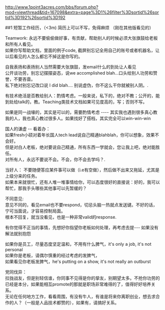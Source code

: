 http://www.1point3acres.com/bbs/forum.php?mod=viewthread&tid=167098&extra=page%3D1%26filter%3Dsortid%26sortid%3D192%26sortid%3D192

##1
短暂工作经历，（<3m) 
简历上可以不写，免得麻烦 （刚在其他版看见的）

Teamwork: 
永远不要偷偷做好事，有贡献，帮助别人的时候必须大张旗鼓给老板和所有人看见。  
如果你写帮助文档，里面的例子code, 截屏别忘记全用自己的账号或者机器名，让以后看见的人怎么都忘不掉这是你写的。  
 
自我表扬和表扬别人当然需要大张旗鼓，发email什么的到处让人看见  
公开谈功劳，别忘记摆摆姿态，说we accomplished blah...口头给别人功劳和赞誉，不要吝啬。  
私下绝对别忘记改口说 I did blah.... 别说虚伪，你不这么干你就被别人阴。.   

有技术绝活是否教给别人：酌情考虑。一般来说，私下的，绝对不教；公开的，能到处给talk的，教。Teaching类技术文档如果可见度高的，写；否则不写。

如果是同一战壕的，其实是可以的，需要酌情考虑 ---- 其实我也遇到很多真心教我的人，我也真心教过很多人。如果找好了搭档，其实完全可以win-win-win

国人的谦虚 -- 看着办：  
如果fresh小硕对着年长国人tech lead说自己精通blahblah，你可以想象，效果不会好。  
但是对白人老板，绝对要说自己精通，所有东西一学就会，您让我上吧，绝对能胜任。  
对所有人，永远不要说不会。不会，你不会去学吗？.    

当好人：
不要随便答应某件事可以做（i.e有空做），然后做不出来又拖延，尤其是上级分来的任务。  
如果本来就很忙，还有人堆一堆事情给你，可以态度很好的直接说：好的，我可以帮忙，那我手头哪些其他事可以先暂缓的？  

不同意见:  
意见不同的，看见email也不要respond，切忌头脑一热就点发送键。不好的话，宁可当面说，才容易控制局面。      
根本不回复，就当没看见，也是一种非常valid的response.      

有你觉得不正当的事情，先想好你指望你老板如何处理，再考虑去提--- 如果没有解法就别抱怨  

如果你是员工，尽量态度坚定温和，不用有什么脾气，it's only a job, it's not personal  
如果你是老板，请偶尔慎重的经过考虑的发脾气，      
如果看见你老板发脾气，he's putting on a show, it's not really an outburst  

党同伐异：    
拉拢战友，但是别轻信谁，你同事不见得是你的挚友，别期望太多。不抢你功劳的已经是本分，如果能相互promote的那就是职场非常难得的了，值得好好培养关系。    
无论在任何地方工作，看看周围，有没有牛人，有谁是将来你离职创业，想去求合作的人？（一般是人品技术都赞的），如果有，请搞好关系。    
  
